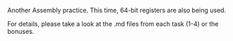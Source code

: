 Another Assembly practice. This time, 64-bit registers are also being used.

For details, please take a look at the .md files from each task (1-4) or the bonuses.
